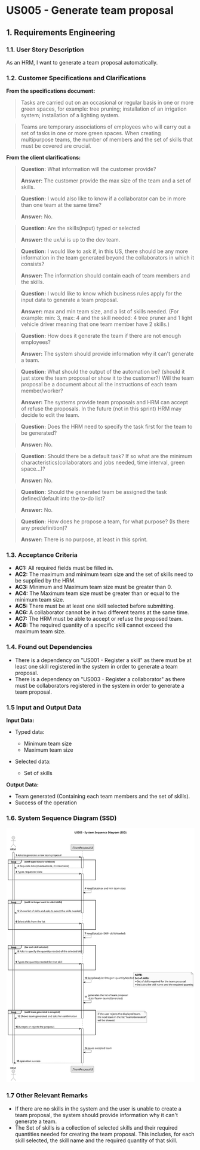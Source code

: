 # US005 - Generate team proposal

## 1. Requirements Engineering

### 1.1. User Story Description

As an HRM, I want to generate a team proposal automatically.

### 1.2. Customer Specifications and Clarifications 

**From the specifications document:**

>	Tasks are carried out on an occasional or regular basis in one or more green spaces,
for example: tree pruning; installation of an irrigation system; installation of a lighting
system.
 
>   Teams are temporary associations of employees who will carry out a set of tasks in
one or more green spaces. When creating multipurpose teams, the number of members
and the set of skills that must be covered are crucial.

**From the client clarifications:**

> **Question:** What information will the customer provide?
>
> **Answer:** The customer provide the max size of the team and a set of skills.

> **Question:** I would also like to know if a collaborator can be in more than one team at the same time?
>
> **Answer:** No.

> **Question:** Are the skills(input) typed or selected
>
> **Answer:** the ux/ui is up to the dev team.

> **Question:** I would like to ask if, in this US, there should be any more information in the team generated beyond the collaborators in which it consists?
>
> **Answer:** The information should contain each of team members and the skills.

> **Question:** I would like to know which business rules apply for the input data to generate a team proposal.
>
> **Answer:** max and min team size, and a list of skills needed. (For example: min: 3, max: 4 and the skill needed: 4 tree pruner and 1 light vehicle driver
meaning that one team member have 2 skills.)

> **Question:** How does it generate the team if there are not enough employees?
> 
> **Answer:** The system should provide information why it can't generate a team.

> **Question:** What should the output of the automation be? (should it just store the team proposal or show it to the customer?)  Will the team proposal be a document about all the instructions of each team member/worker?
>
> **Answer:** The systems provide team proposals and HRM can accept of refuse the proposals. In the future (not in this sprint) HRM may decide to edit the team.

> **Question:** Does the HRM need to specify the task first for the team to be generated?
>
> **Answer:** No.

> **Question:** Should there be a default task? If so what are the minimum characteristics(collaborators and jobs needed, time interval, green space...)?
>
> **Answer:** No.

> **Question:** Should the generated team be assigned the task defined/default into the to-do list?
>
> **Answer:** No.

> **Question:** How does he propose a team, for what purpose? (Is there any predefinition)?
> 
> **Answer:** There is no purpose, at least in this sprint.


### 1.3. Acceptance Criteria

* **AC1:** All required fields must be filled in.
* **AC2:** The maximum and minimum team size and the set of skills need to be supplied by the HRM.
* **AC3:** Minimum and Maximum team size must be greater than 0.
* **AC4:** The Maximum team size must be greater than or equal to the minimum team size.
* **AC5:** There must be at least one skill selected before submitting.
* **AC6:** A collaborator cannot be in two different teams at the same time.
* **AC7:** The HRM must be able to accept or refuse the proposed team.
* **AC8:** The required quantity of a specific skill cannot exceed the maximum team size.

### 1.4. Found out Dependencies

* There is a dependency on "US001 - Register a skill" as there must be at least one skill registered in the system in order to generate a team proposal.
* There is a dependency on "US003 - Register a collaborator" as there must be collaborators registered in the system in order to generate a team proposal.

### 1.5 Input and Output Data

**Input Data:**

* Typed data:
    * Minimum team size
    * Maximum team size
	
* Selected data:
    * Set of skills 

**Output Data:**
  * Team generated (Containing each team members and the set of skills).
  * Success of the operation

### 1.6. System Sequence Diagram (SSD)

![System Sequence Diagram](svg/us005-system-sequence-diagram.svg)

### 1.7 Other Relevant Remarks

* If there are no skills in the system and the user is unable to create a team proposal, the system should provide information why it can't generate a team.
* The Set of skills is a collection of selected skills and their required quantities needed for creating the team proposal. This includes, for each skill selected, the skill name and the required quantity of that skill.